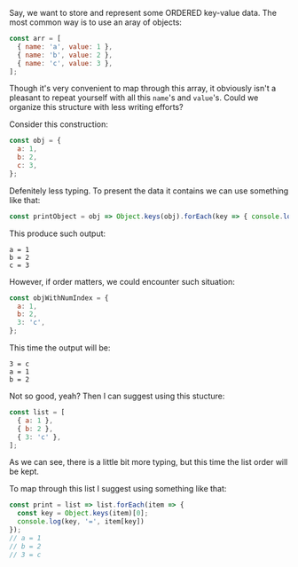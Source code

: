 Say, we want to store and represent some ORDERED key-value data. 
The most common way is to use an aray of objects:

``` javascript
const arr = [
  { name: 'a', value: 1 },
  { name: 'b', value: 2 },
  { name: 'c', value: 3 },
];
```

Though it's very convenient to map through this array, it obviously isn't a pleasant to repeat yourself with all this `name`'s and `value`'s. 
Could we organize this structure with less writing efforts?

Consider this construction:

``` javascript
const obj = {
  a: 1,
  b: 2,
  c: 3,
};
```
Defenitely less typing.
To present the data it contains we can use something like that: 

``` javascript
const printObject = obj => Object.keys(obj).forEach(key => { console.log(key, '=', obj[key]) })
```

This produce such output:
```
a = 1
b = 2
c = 3
```

However, if order matters, we could encounter such situation: 

``` javascript
const objWithNumIndex = {
  a: 1,
  b: 2,
  3: 'c',
};
```

This time the output will be:
```
3 = c
a = 1
b = 2
```

Not so good, yeah?
Then I can suggest using this stucture: 

``` javascript
const list = [
  { a: 1 },
  { b: 2 },
  { 3: 'c' },
];
```

As we can see, there is a little bit more typing, but this time the list order will be kept.

To map through this list I suggest using something like that: 

``` javascript
const print = list => list.forEach(item => {
  const key = Object.keys(item)[0];
  console.log(key, '=', item[key]) 
});
// a = 1
// b = 2
// 3 = c
```

